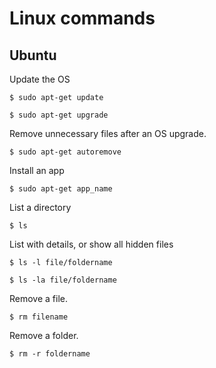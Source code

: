 # Linux commands

## Ubuntu
Update the OS
```
$ sudo apt-get update

$ sudo apt-get upgrade
```
Remove unnecessary files after an OS upgrade.
```
$ sudo apt-get autoremove
```
Install an app
```
$ sudo apt-get app_name
```
List a directory
```
$ ls
```
List with details, or show all hidden files
```
$ ls -l file/foldername

$ ls -la file/foldername
```
Remove a file.
```
$ rm filename
```
Remove a folder.
```
$ rm -r foldername
```
